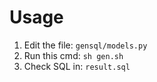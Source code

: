 # Usage

1. Edit the file: `gensql/models.py`
2. Run this cmd: `sh gen.sh`
3. Check SQL in: `result.sql`
